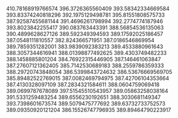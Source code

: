 410.78168919766574
396.3726365560409
393.58342334669584
393.83374240818296
392.1975129498781
395.81551808575733
387.92587455681144
391.4696261798994
392.2774774187946
393.8023842255417
390.083763443391
388.56854536135063
390.4899628627126
389.592349394593
389.17592025186457
387.0548111810557
382.824366571951
387.0186546869954
389.7859351282001
383.9839092383213
389.4533880961643
388.3057344616941
388.01398877492625
389.4303749482233
388.1458885801204
384.76922315446905
387.146461063847
387.27607121362405
385.7142530689183
388.2559786359333
388.29720743848054
386.5399843724632
386.53676669569705
385.89482522769015
387.0082469794975
387.42706104353664
387.4130328097109
387.2834321584611
388.0604759069418
389.0699787678089
397.51545510543957
389.05863258038164
391.5331259483254
389.6556230192651
388.3030681149347
393.7398601673574
389.5079475777692
389.63732733752573
389.09350920121204
386.15526747796935
389.89464790223917